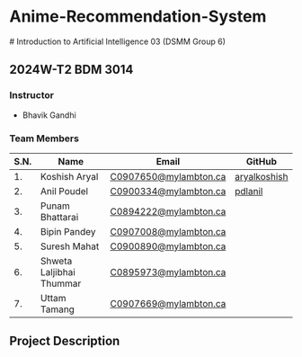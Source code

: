 # Anime-Recommendation-System

﻿# Introduction to Artificial Intelligence 03 (DSMM Group 6)
## 2024W-T2 BDM 3014

### Instructor
- Bhavik Gandhi

### Team Members
| S.N. | Name | Email | GitHub |
|------|------|-------|--------|
| 1. | Koshish Aryal | C0907650@mylambton.ca | [aryalkoshish](https://github.com/aryalkoshish)|
| 2. | Anil Poudel | C0900334@mylambton.ca | [pdlanil](https://github.com/pdlanil)|
| 3. | Punam Bhattarai | C0894222@mylambton.ca | 
| 4. | Bipin Pandey | C0907008@mylambton.ca |
| 5. | Suresh Mahat | C0900890@mylambton.ca |
| 6. | Shweta Laljibhai Thummar | C0895973@mylambton.ca |
| 7. | Uttam Tamang | C0907669@mylambton.ca |

## Project Description
